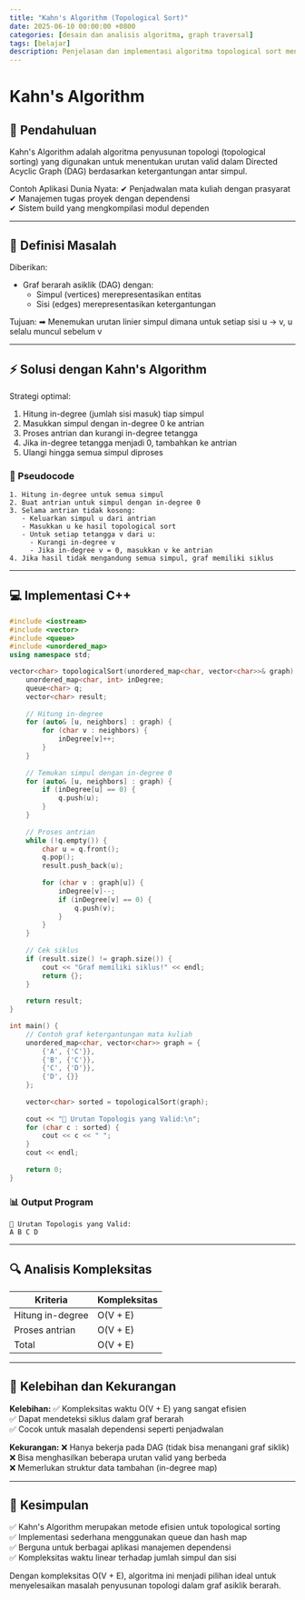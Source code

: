 ```yaml
---
title: "Kahn's Algorithm (Topological Sort)"
date: 2025-06-10 00:00:00 +0800
categories: [desain dan analisis algoritma, graph traversal]
tags: [belajar]
description: Penjelasan dan implementasi algoritma topological sort menggunakan Kahn's Algorithm
---
```


# Kahn's Algorithm

## 📌 Pendahuluan
Kahn's Algorithm adalah algoritma penyusunan topologi (topological sorting) yang digunakan untuk menentukan urutan valid dalam Directed Acyclic Graph (DAG) berdasarkan ketergantungan antar simpul.

Contoh Aplikasi Dunia Nyata:
✔ Penjadwalan mata kuliah dengan prasyarat  
✔ Manajemen tugas proyek dengan dependensi  
✔ Sistem build yang mengkompilasi modul dependen  

---

## 🎯 Definisi Masalah
Diberikan:
- Graf berarah asiklik (DAG) dengan:
  - Simpul (vertices) merepresentasikan entitas
  - Sisi (edges) merepresentasikan ketergantungan

Tujuan:
➡ Menemukan urutan linier simpul dimana untuk setiap sisi u → v, u selalu muncul sebelum v

---

## ⚡ Solusi dengan Kahn's Algorithm
Strategi optimal:
1. Hitung in-degree (jumlah sisi masuk) tiap simpul
2. Masukkan simpul dengan in-degree 0 ke antrian
3. Proses antrian dan kurangi in-degree tetangga
4. Jika in-degree tetangga menjadi 0, tambahkan ke antrian
5. Ulangi hingga semua simpul diproses

### 📝 Pseudocode
```plaintext
1. Hitung in-degree untuk semua simpul
2. Buat antrian untuk simpul dengan in-degree 0
3. Selama antrian tidak kosong:
   - Keluarkan simpul u dari antrian
   - Masukkan u ke hasil topological sort
   - Untuk setiap tetangga v dari u:
     - Kurangi in-degree v
     - Jika in-degree v = 0, masukkan v ke antrian
4. Jika hasil tidak mengandung semua simpul, graf memiliki siklus
```

---

## **💻 Implementasi C++**
```cpp
#include <iostream>
#include <vector>
#include <queue>
#include <unordered_map>
using namespace std;

vector<char> topologicalSort(unordered_map<char, vector<char>>& graph) {
    unordered_map<char, int> inDegree;
    queue<char> q;
    vector<char> result;
    
    // Hitung in-degree
    for (auto& [u, neighbors] : graph) {
        for (char v : neighbors) {
            inDegree[v]++;
        }
    }
    
    // Temukan simpul dengan in-degree 0
    for (auto& [u, neighbors] : graph) {
        if (inDegree[u] == 0) {
            q.push(u);
        }
    }
    
    // Proses antrian
    while (!q.empty()) {
        char u = q.front();
        q.pop();
        result.push_back(u);
        
        for (char v : graph[u]) {
            inDegree[v]--;
            if (inDegree[v] == 0) {
                q.push(v);
            }
        }
    }
    
    // Cek siklus
    if (result.size() != graph.size()) {
        cout << "Graf memiliki siklus!" << endl;
        return {};
    }
    
    return result;
}

int main() {
    // Contoh graf ketergantungan mata kuliah
    unordered_map<char, vector<char>> graph = {
        {'A', {'C'}},
        {'B', {'C'}},
        {'C', {'D'}},
        {'D', {}}
    };
    
    vector<char> sorted = topologicalSort(graph);
    
    cout << "🔢 Urutan Topologis yang Valid:\n";
    for (char c : sorted) {
        cout << c << " ";
    }
    cout << endl;
    
    return 0;
}
```

### 📊 Output Program
```
🔢 Urutan Topologis yang Valid:
A B C D
```

---

## 🔍 Analisis Kompleksitas
|      Kriteria     |   Kompleksitas   |  
|-------------------|------------------|  
| Hitung in-degree  | O(V + E)         |  
| Proses antrian    | O(V + E)         |  
| Total             | O(V + E)         |  

---

## 📌 Kelebihan dan Kekurangan
**Kelebihan:**
✅ Kompleksitas waktu O(V + E) yang sangat efisien  
✅ Dapat mendeteksi siklus dalam graf berarah  
✅ Cocok untuk masalah dependensi seperti penjadwalan  

**Kekurangan:**
❌ Hanya bekerja pada DAG (tidak bisa menangani graf siklik)  
❌ Bisa menghasilkan beberapa urutan valid yang berbeda  
❌ Memerlukan struktur data tambahan (in-degree map)  

---

## 📌 Kesimpulan
✅ Kahn's Algorithm merupakan metode efisien untuk topological sorting  
✅ Implementasi sederhana menggunakan queue dan hash map  
✅ Berguna untuk berbagai aplikasi manajemen dependensi  
✅ Kompleksitas waktu linear terhadap jumlah simpul dan sisi  

Dengan kompleksitas O(V + E), algoritma ini menjadi pilihan ideal untuk menyelesaikan masalah penyusunan topologi dalam graf asiklik berarah.
